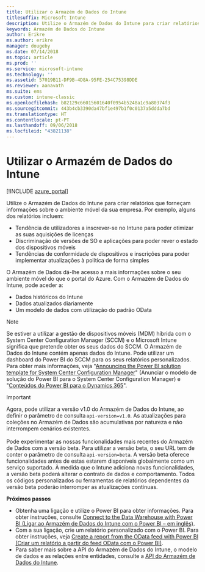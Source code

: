 ```yaml
---
title: Utilizar o Armazém de Dados do Intune
titlesuffix: Microsoft Intune
description: Utilize o Armazém de Dados do Intune para criar relatórios que forneçam informações sobre o ambiente móvel da sua empresa.
keywords: Armazém de Dados do Intune
author: Erikre
ms.author: erikre
manager: dougeby
ms.date: 07/14/2018
ms.topic: article
ms.prod: ''
ms.service: microsoft-intune
ms.technology: ''
ms.assetid: 57019B11-DF9B-4D8A-95FE-254C75398DDE
ms.reviewer: aanavath
ms.suite: ems
ms.custom: intune-classic
ms.openlocfilehash: b82129c66015601640f0954b5248a1c9a80374f3
ms.sourcegitcommit: 443b4cb3390da47bf1e497b1f0c0137a5ddda7bd
ms.translationtype: HT
ms.contentlocale: pt-PT
ms.lasthandoff: 09/06/2018
ms.locfileid: "43821138"
---
```

# <a name="use-the-intune-data-warehouse"></a>Utilizar o Armazém de Dados do Intune

[!INCLUDE [azure_portal](./includes/azure_portal.md)]

Utilize o Armazém de Dados do Intune para criar relatórios que forneçam informações sobre o ambiente móvel da sua empresa. Por exemplo, alguns dos relatórios incluem:
-   Tendência de utilizadores a inscrever-se no Intune para poder otimizar as suas aquisições de licenças
-   Discriminação de versões de SO e aplicações para poder rever o estado dos dispositivos móveis
-   Tendências de conformidade de dispositivos e inscrições para poder implementar atualizações à política de forma simples

O Armazém de Dados dá-lhe acesso a mais informações sobre o seu ambiente móvel do que o portal do Azure. Com o Armazém de Dados do Intune, pode aceder a:

  -  Dados históricos do Intune
  -  Dados atualizados diariamente
  -  Um modelo de dados com utilização do padrão OData

> [!Note]
> Se estiver a utilizar a gestão de dispositivos móveis (MDM) híbrida com o System Center Configuration Manager (SCCM) e o Microsoft Intune significa que pretende obter os seus dados do SCCM. O Armazém de Dados do Intune contém apenas dados do Intune. Pode utilizar um dashboard do Power BI do SCCM para os seus relatórios personalizados. Para obter mais informações, veja "[Announcing the Power BI solution template for System Center Configuration Manager]( https://powerbi.microsoft.com/blog/sccm-solution-template)" (Anunciar o modelo de solução do Power BI para o System Center Configuration Manager) e "[Conteúdos do Power BI para o Dynamics 365](https://docs.microsoft.com/dynamics365/unified-operations/dev-itpro/analytics/power-bi-home-page)".

> [!Important]  
> Agora, pode utilizar a versão v1.0 do Armazém de Dados do Intune, ao definir o parâmetro de consulta `api-version=v1.0`. As atualizações para coleções no Armazém de Dados são acumulativas por natureza e não interrompem cenários existentes.<br><br>
> Pode experimentar as nossas funcionalidades mais recentes do Armazém de Dados com a versão beta. Para utilizar a versão beta, o seu URL tem de conter o parâmetro de consulta `api-version=beta`. A versão beta oferece funcionalidades antes de estas estarem disponíveis globalmente como um serviço suportado. À medida que o Intune adiciona novas funcionalidades, a versão beta poderá alterar o contrato de dados e comportamento. Todos os códigos personalizados ou ferramentas de relatórios dependentes da versão beta poderão interromper as atualizações contínuas.

**Próximos passos**

- Obtenha uma ligação e utilize o Power BI para obter informações. Para obter instruções, consulte [Connect to the Data Warehouse with Power BI (Ligar ao Armazém de Dados do Intune com o Power BI – em inglês)](reports-proc-get-a-link-powerbi.md).
- Com a sua ligação, crie um relatório personalizado com o Power BI. Para obter instruções, veja [Create a report from the OData feed with Power BI (Criar um relatório a partir do feed OData com o Power BI)](reports-proc-create-with-odata.md).
- Para saber mais sobre a API do Armazém de Dados do Intune, o modelo de dados e as relações entre entidades<!-- , and an example of creating a custom client to retrieve data,-->, consulte a [API do Armazém de Dados do Intune](reports-nav-intune-data-warehouse.md).